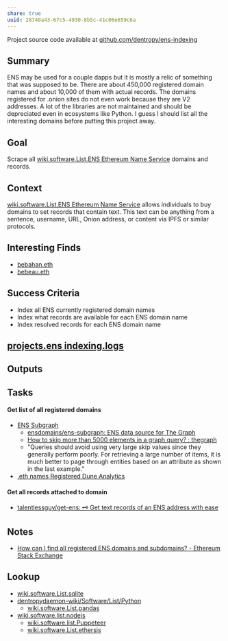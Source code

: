 ```yaml
---
share: true
uuid: 28740a43-67c5-4930-8b5c-41c06e659c6a
---
```

Project source code available at [github.com/dentropy/ens-indexing](https://github.com/dentropy/ens-indexing)

## Summary

ENS may be used for a couple dapps but it is mostly a relic of something that was supposed to be. There are about 450,000 registered domain names and about 10,000 of them with actual records. The domains registered for .onion sites do not even work because they are V2 addresses. A lot of the libraries are not maintained and should be depreciated even in ecosystems like Python. I guess I should list all the interesting domains before putting this project away.

## Goal
<!-- What are you trying to accomplish -->

Scrape all [wiki.software.List.ENS  Ethereum Name Service](/undefined) domains and records.

## Context
<!-- Background information -->

[wiki.software.List.ENS  Ethereum Name Service](/undefined) allows individuals to buy domains to set records that contain text. This text can be anything from a sentence, username, URL, Onion address, or content via IPFS or similar protocols.

## Interesting Finds

* [bebahan.eth](https://app.ens.domains/name/bebahan.eth/details)
* [bebeau.eth](https://app.ens.domains/name/bebeau.eth/details)

## Success Criteria
<!-- milestones for this project -->

* Index all ENS currently registered domain names
* Index what records are available for each ENS domain name
* Index resolved records for each ENS domain name

## [projects.ens indexing.logs](/3bbb81b1-154a-494f-acdf-781ad8ff35cf)
<!-- For longer projects, keep a rough log of major events-->

## Outputs
<!-- any outputs that were generated from this project. eg. slides, videos, etc-->

<!-- Everything below this line is work needed to achieve the stated goal-->

## Tasks
<!-- use this space to track current tasks. alternatively, you can also link to your daily journal note -->

#### Get list of all registered domains

* [ENS Subgraph](https://thegraph.com/hosted-service/subgraph/ensdomains/ens)
  * [ensdomains/ens-subgraph: ENS data source for The Graph](https://github.com/ensdomains/ens-subgraph)
  * [How to skip more than 5000 elements in a graph query? : thegraph](https://old.reddit.com/r/thegraph/comments/nx97nk/how_to_skip_more_than_5000_elements_in_a_graph/)
  * "Queries should avoid using very large skip values since they generally perform poorly. For retrieving a large number of items, it is much better to page through entities based on an attribute as shown in the last example."
* [.eth names Registered Dune Analytics](https://dune.com/queries/7507/14878)

#### Get all records attached to domain

* [talentlessguy/get-ens: 🗝️ Get text records of an ENS address with ease](https://github.com/talentlessguy/get-ens)

## Notes
<!-- use this space for arbitrary notes -->

* [How can I find all registered ENS domains and subdomains? - Ethereum Stack Exchange](https://ethereum.stackexchange.com/questions/80454/how-can-i-find-all-registered-ens-domains-and-subdomains)

## Lookup
<!-- relevant prior work or resources -->

* [wiki.software.List.sqlite](/undefined)
* [dentropydaemon-wiki/Software/List/Python](/undefined)
  * [wiki.software.List.pandas](/undefined)
* [wiki.software.list.nodejs](/undefined)
  * [wiki.software.list.Puppeteer](/undefined)
  * [wiki.software.List.ethersjs](/undefined)
